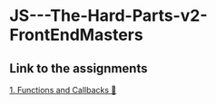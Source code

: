 # JS---The-Hard-Parts-v2-FrontEndMasters
## Link to the assignments
[1. Functions and Callbacks 🚀](http://csbin.io/callbacks)
